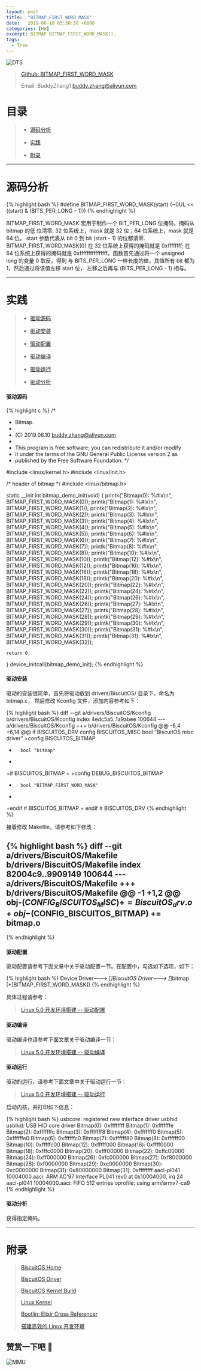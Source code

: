 ```yaml
---
layout: post
title:  "BITMAP_FIRST_WORD_MASK"
date:   2019-06-10 05:30:30 +0800
categories: [HW]
excerpt: BITMAP BITMAP_FIRST_WORD_MASK().
tags:
  - Tree
---
```


![DTS](/assets/PDB/BiscuitOS/kernel/IND00000B.jpg)

> [Github: BITMAP_FIRST_WORD_MASK](https://github.com/BiscuitOS/HardStack/tree/master/Algorithem/bitmap/API/BITMAP_FIRST_WORD_MASK)
>
> Email: BuddyZhang1 <buddy.zhang@aliyun.com>

# 目录

> - [源码分析](#源码分析)
>
> - [实践](#实践)
>
> - [附录](#附录)

-----------------------------------

# <span id="源码分析">源码分析</span>

{% highlight bash %}
#define BITMAP_FIRST_WORD_MASK(start) (~0UL << ((start) & (BITS_PER_LONG - 1)))
{% endhighlight %}

BITMAP_FIRST_WORD_MASK 宏用于制作一个 BIT_PER_LONG 位掩码，掩码从 bitmap 的低
位清零, 32 位系统上，mask 就是 32 位；64 位系统上，mask 就是 64 位。
start 参数代表从 bit 0 到 bit (start - 1) 的位都清零. BITMAP_FIRST_WORD_MASK(0)
在 32 位系统上获得的掩码就是 0xffffffff; 在 64 位系统上获得的掩码就是
0xffffffffffffffff。函数首先通过将一个 unsigned long 的变量 0 取反，得到
与 BITS_PER_LONG 一样长度的值，其值所有 bit 都为 1，然后通过将该值左移 start 位，
左移之后再与 (BITS_PER_LONG - 1) 相与。

--------------------------------------------------

# <span id="实践">实践</span>

> - [驱动源码](#驱动源码)
>
> - [驱动安装](#驱动安装)
>
> - [驱动配置](#驱动配置)
>
> - [驱动编译](#驱动编译)
>
> - [驱动运行](#驱动运行)
>
> - [驱动分析](#驱动分析)

#### <span id="驱动源码">驱动源码</span>

{% highlight c %}
/*
 * Bitmap.
 *
 * (C) 2019.06.10 <buddy.zhang@aliyun.com>
 *
 * This program is free software; you can redistribute it and/or modify
 * it under the terms of the GNU General Public License version 2 as
 * published by the Free Software Foundation.
 */

#include <linux/kernel.h>
#include <linux/init.h>

/* header of bitmap */
#include <linux/bitmap.h>

static __init int bitmap_demo_init(void)
{
	printk("Bitmap(0):   %#lx\n", BITMAP_FIRST_WORD_MASK(0));
	printk("Bitmap(1):   %#lx\n", BITMAP_FIRST_WORD_MASK(1));
	printk("Bitmap(2):   %#lx\n", BITMAP_FIRST_WORD_MASK(2));
	printk("Bitmap(3):   %#lx\n", BITMAP_FIRST_WORD_MASK(3));
	printk("Bitmap(4):   %#lx\n", BITMAP_FIRST_WORD_MASK(4));
	printk("Bitmap(5):   %#lx\n", BITMAP_FIRST_WORD_MASK(5));
	printk("Bitmap(6):   %#lx\n", BITMAP_FIRST_WORD_MASK(6));
	printk("Bitmap(7):   %#lx\n", BITMAP_FIRST_WORD_MASK(7));
	printk("Bitmap(8):   %#lx\n", BITMAP_FIRST_WORD_MASK(8));
	printk("Bitmap(10):  %#lx\n", BITMAP_FIRST_WORD_MASK(10));
	printk("Bitmap(12):  %#lx\n", BITMAP_FIRST_WORD_MASK(12));
	printk("Bitmap(16):  %#lx\n", BITMAP_FIRST_WORD_MASK(16));
	printk("Bitmap(18):  %#lx\n", BITMAP_FIRST_WORD_MASK(18));
	printk("Bitmap(20):  %#lx\n", BITMAP_FIRST_WORD_MASK(20));
	printk("Bitmap(22):  %#lx\n", BITMAP_FIRST_WORD_MASK(22));
	printk("Bitmap(24):  %#lx\n", BITMAP_FIRST_WORD_MASK(24));
	printk("Bitmap(26):  %#lx\n", BITMAP_FIRST_WORD_MASK(26));
	printk("Bitmap(27):  %#lx\n", BITMAP_FIRST_WORD_MASK(27));
	printk("Bitmap(28):  %#lx\n", BITMAP_FIRST_WORD_MASK(28));
	printk("Bitmap(29):  %#lx\n", BITMAP_FIRST_WORD_MASK(29));
	printk("Bitmap(30):  %#lx\n", BITMAP_FIRST_WORD_MASK(30));
	printk("Bitmap(31):  %#lx\n", BITMAP_FIRST_WORD_MASK(31));
	printk("Bitmap(31):  %#lx\n", BITMAP_FIRST_WORD_MASK(32));

	return 0;
}
device_initcall(bitmap_demo_init);
{% endhighlight %}

#### <span id="驱动安装">驱动安装</span>

驱动的安装很简单，首先将驱动放到 drivers/BiscuitOS/ 目录下，命名为 bitmap.c，
然后修改 Kconfig 文件，添加内容参考如下：

{% highlight bash %}
diff --git a/drivers/BiscuitOS/Kconfig b/drivers/BiscuitOS/Kconfig
index 4edc5a5..1a9abee 100644
--- a/drivers/BiscuitOS/Kconfig
+++ b/drivers/BiscuitOS/Kconfig
@@ -6,4 +6,14 @@ if BISCUITOS_DRV
config BISCUITOS_MISC
        bool "BiscuitOS misc driver"
+config BISCUITOS_BITMAP
+       bool "bitmap"
+
+if BISCUITOS_BITMAP
+
+config DEBUG_BISCUITOS_BITMAP
+       bool "BITMAP_FIRST_WORD_MASK"
+
+endif # BISCUITOS_BITMAP
+
endif # BISCUITOS_DRV
{% endhighlight %}

接着修改 Makefile，请参考如下修改：

{% highlight bash %}
diff --git a/drivers/BiscuitOS/Makefile b/drivers/BiscuitOS/Makefile
index 82004c9..9909149 100644
--- a/drivers/BiscuitOS/Makefile
+++ b/drivers/BiscuitOS/Makefile
@@ -1 +1,2 @@
obj-$(CONFIG_BISCUITOS_MISC)     += BiscuitOS_drv.o
+obj-$(CONFIG_BISCUITOS_BITMAP)     += bitmap.o
--
{% endhighlight %}

#### <span id="驱动配置">驱动配置</span>

驱动配置请参考下面文章中关于驱动配置一节。在配置中，勾选如下选项，如下：

{% highlight bash %}
Device Driver--->
    [*]BiscuitOS Driver--->
        [*]bitmap
            [*]BITMAP_FIRST_WORD_MASK()
{% endhighlight %}

具体过程请参考：

> [Linux 5.0 开发环境搭建 -- 驱动配置](https://biscuitos.github.io/blog/Linux-5.0-arm32-Usermanual/#%E9%A9%B1%E5%8A%A8%E9%85%8D%E7%BD%AE)

#### <span id="驱动编译">驱动编译</span>

驱动编译也请参考下面文章关于驱动编译一节：

> [Linux 5.0 开发环境搭建 -- 驱动编译](https://biscuitos.github.io/blog/Linux-5.0-arm32-Usermanual/#%E7%BC%96%E8%AF%91%E9%A9%B1%E5%8A%A8)

#### <span id="驱动运行">驱动运行</span>

驱动的运行，请参考下面文章中关于驱动运行一节：

> [Linux 5.0 开发环境搭建 -- 驱动运行](https://biscuitos.github.io/blog/Linux-5.0-arm32-Usermanual/#%E9%A9%B1%E5%8A%A8%E8%BF%90%E8%A1%8C)

启动内核，并打印如下信息：

{% highlight bash %}
usbcore: registered new interface driver usbhid
usbhid: USB HID core driver
Bitmap(0):   0xffffffff
Bitmap(1):   0xfffffffe
Bitmap(2):   0xfffffffc
Bitmap(3):   0xfffffff8
Bitmap(4):   0xfffffff0
Bitmap(5):   0xffffffe0
Bitmap(6):   0xffffffc0
Bitmap(7):   0xffffff80
Bitmap(8):   0xffffff00
Bitmap(10):  0xfffffc00
Bitmap(12):  0xfffff000
Bitmap(16):  0xffff0000
Bitmap(18):  0xfffc0000
Bitmap(20):  0xfff00000
Bitmap(22):  0xffc00000
Bitmap(24):  0xff000000
Bitmap(26):  0xfc000000
Bitmap(27):  0xf8000000
Bitmap(28):  0xf0000000
Bitmap(29):  0xe0000000
Bitmap(30):  0xc0000000
Bitmap(31):  0x80000000
Bitmap(31):  0xffffffff
aaci-pl041 10004000.aaci: ARM AC'97 Interface PL041 rev0 at 0x10004000, irq 24
aaci-pl041 10004000.aaci: FIFO 512 entries
oprofile: using arm/armv7-ca9
{% endhighlight %}

#### <span id="驱动分析">驱动分析</span>

获得指定掩码。

-----------------------------------------------

# <span id="附录">附录</span>

> [BiscuitOS Home](https://biscuitos.github.io/)
>
> [BiscuitOS Driver](https://biscuitos.github.io/blog/BiscuitOS_Catalogue/)
>
> [BiscuitOS Kernel Build](https://biscuitos.github.io/blog/Kernel_Build/)
>
> [Linux Kernel](https://www.kernel.org/)
>
> [Bootlin: Elixir Cross Referencer](https://elixir.bootlin.com/linux/latest/source)
>
> [搭建高效的 Linux 开发环境](https://biscuitos.github.io/blog/Linux-debug-tools/)

## 赞赏一下吧 🙂

![MMU](/assets/PDB/BiscuitOS/kernel/HAB000036.jpg)
